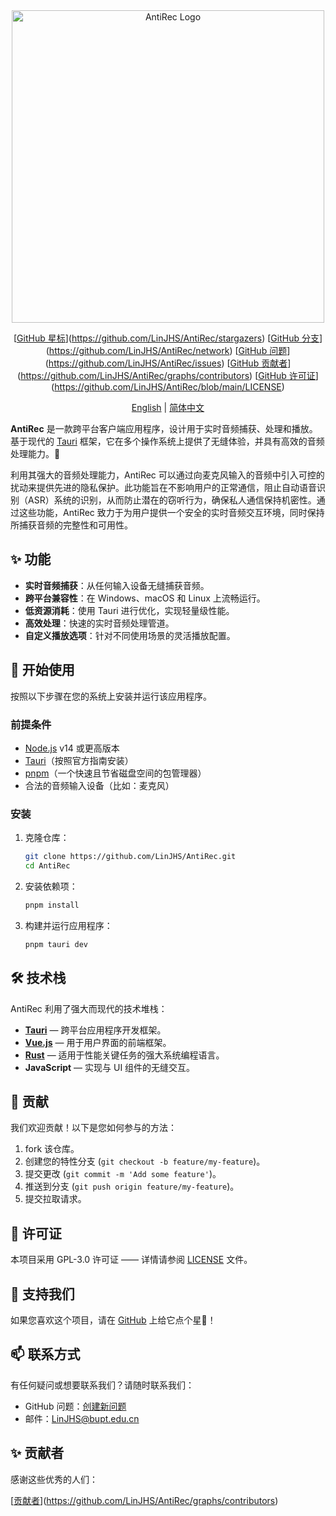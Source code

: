 <div align="center">
  
  <!-- # 🎧 AntiRec  -->
  
  <img src="https://github.com/LinJHS/AntiRec/blob/main/images/logo.png" alt="AntiRec Logo" width="500">

  [[GitHub 星标](https://img.shields.io/github/stars/LinJHS/AntiRec?style=flat-square)](https://github.com/LinJHS/AntiRec/stargazers)
  [[GitHub 分支](https://img.shields.io/github/forks/LinJHS/AntiRec?style=flat-square)](https://github.com/LinJHS/AntiRec/network)
  [[GitHub 问题](https://img.shields.io/github/issues/LinJHS/AntiRec?style=flat-square)](https://github.com/LinJHS/AntiRec/issues)
  [[GitHub 贡献者](https://img.shields.io/github/contributors/LinJHS/AntiRec?style=flat-square)](https://github.com/LinJHS/AntiRec/graphs/contributors)<!--
   [[GitHub 所有发布版本](https://img.shields.io/github/downloads/LinJHS/AntiRec/total?style=flat-square)](https://github.com/LinJHS/AntiRec/releases)
  [GitHub 发布版本 (最新 SemVer)](https://img.shields.io/github/v/release/LinJHS/AntiRec?style=flat-square) -->
  [[GitHub 许可证](https://img.shields.io/github/license/LinJHS/AntiRec?style=flat-square)](https://github.com/LinJHS/AntiRec/blob/main/LICENSE)

  
  [English](https://github.com/LinJHS/AntiRec/blob/main/README.md) | [简体中文](https://github.com/LinJHS/AntiRec/blob/main/README_zh-CN.md)
</div>

**AntiRec** 是一款跨平台客户端应用程序，设计用于实时音频捕获、处理和播放。基于现代的 [Tauri](https://tauri.app/) 框架，它在多个操作系统上提供了无缝体验，并具有高效的音频处理能力。🚀

利用其强大的音频处理能力，AntiRec 可以通过向麦克风输入的音频中引入可控的扰动来提供先进的隐私保护。此功能旨在不影响用户的正常通信，阻止自动语音识别（ASR）系统的识别，从而防止潜在的窃听行为，确保私人通信保持机密性。通过这些功能，AntiRec 致力于为用户提供一个安全的实时音频交互环境，同时保持所捕获音频的完整性和可用性。

## ✨ 功能

- **实时音频捕获**：从任何输入设备无缝捕获音频。
- **跨平台兼容性**：在 Windows、macOS 和 Linux 上流畅运行。
- **低资源消耗**：使用 Tauri 进行优化，实现轻量级性能。
- **高效处理**：快速的实时音频处理管道。
- **自定义播放选项**：针对不同使用场景的灵活播放配置。

## 🚀 开始使用

按照以下步骤在您的系统上安装并运行该应用程序。

### 前提条件
- [Node.js](https://nodejs.org/) v14 或更高版本
- [Tauri](https://tauri.app/)（按照官方指南安装）
- [pnpm](https://pnpm.io/)（一个快速且节省磁盘空间的包管理器）
- 合法的音频输入设备（比如：麦克风）

### 安装
1. 克隆仓库：
   ```bash
   git clone https://github.com/LinJHS/AntiRec.git
   cd AntiRec
   ```

2. 安装依赖项：
   ```bash
   pnpm install
   ```

3. 构建并运行应用程序：
   ```bash
   pnpm tauri dev
   ```

<!-- 
## 📷 屏幕截图

[AntiRec 屏幕截图 1](https://your-image-link.com/screenshot1.png)
*Windows 平台上的 AntiRec 主界面*

[AntiRec 屏幕截图 2](https://your-image-link.com/screenshot2.png)
*实时音频处理视图* -->

## 🛠️ 技术栈

AntiRec 利用了强大而现代的技术堆栈：

- **[Tauri](https://tauri.app/)** — 跨平台应用程序开发框架。
- **[Vue.js](https://vuejs.org/)** — 用于用户界面的前端框架。
- **[Rust](https://www.rust-lang.org/)** — 适用于性能关键任务的强大系统编程语言。
- **JavaScript** — 实现与 UI 组件的无缝交互。

## 🤝 贡献

我们欢迎贡献！以下是您如何参与的方法：

1. fork 该仓库。
2. 创建您的特性分支 (`git checkout -b feature/my-feature`)。
3. 提交更改 (`git commit -m 'Add some feature'`)。
4. 推送到分支 (`git push origin feature/my-feature`)。
5. 提交拉取请求。

## 📜 许可证

本项目采用 GPL-3.0 许可证 —— 详情请参阅 [LICENSE](https://github.com/LinJHS/AntiRec/blob/main/LICENSE) 文件。

## 🌟 支持我们

如果您喜欢这个项目，请在 [GitHub](https://github.com/LinJHS/AntiRec) 上给它点个星🌟！

## 📫 联系方式

有任何疑问或想要联系我们？请随时联系我们：

- GitHub 问题：[创建新问题](https://github.com/LinJHS/AntiRec/issues)
- 邮件：LinJHS@bupt.edu.cn

## ✨ 贡献者

感谢这些优秀的人们：

[[贡献者](https://contrib.rocks/image?repo=LinJHS/AntiRec)](https://github.com/LinJHS/AntiRec/graphs/contributors)